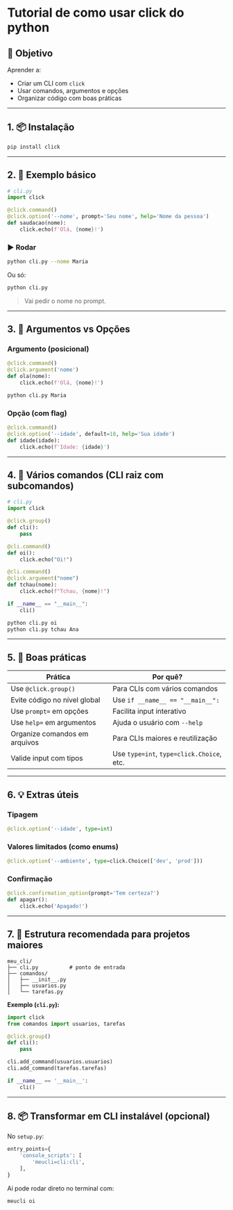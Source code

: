 # Tutorial de como usar click do python 

## 🎯 Objetivo

Aprender a:

* Criar um CLI com `click`
* Usar comandos, argumentos e opções
* Organizar código com boas práticas

---

## 1. 📦 Instalação

```bash
pip install click
```

---

## 2. 👶 Exemplo básico

```python
# cli.py
import click

@click.command()
@click.option('--nome', prompt='Seu nome', help='Nome da pessoa')
def saudacao(nome):
    click.echo(f'Olá, {nome}!')
```

### ▶️ Rodar

```bash
python cli.py --nome Maria
```

Ou só:

```bash
python cli.py
```

> Vai pedir o nome no prompt.

---

## 3. 🎯 Argumentos vs Opções

### Argumento (posicional)

```python
@click.command()
@click.argument('nome')
def ola(nome):
    click.echo(f'Olá, {nome}!')
```

```bash
python cli.py Maria
```

### Opção (com flag)

```python
@click.command()
@click.option('--idade', default=18, help='Sua idade')
def idade(idade):
    click.echo(f'Idade: {idade}')
```

---

## 4. 🔄 Vários comandos (CLI raiz com subcomandos)

```python
# cli.py
import click

@click.group()
def cli():
    pass

@cli.command()
def oi():
    click.echo("Oi!")

@cli.command()
@click.argument("nome")
def tchau(nome):
    click.echo(f"Tchau, {nome}!")

if __name__ == "__main__":
    cli()
```

```bash
python cli.py oi
python cli.py tchau Ana
```

---

## 5. 🧼 Boas práticas

| Prática                       | Por quê?                                  |
| ----------------------------- | ----------------------------------------- |
| Use `@click.group()`          | Para CLIs com vários comandos             |
| Evite código no nível global  | Use `if __name__ == "__main__":`          |
| Use `prompt=` em opções       | Facilita input interativo                 |
| Use `help=` em argumentos     | Ajuda o usuário com `--help`              |
| Organize comandos em arquivos | Para CLIs maiores e reutilização          |
| Valide input com tipos        | Use `type=int`, `type=click.Choice`, etc. |

---

## 6. 💡 Extras úteis

### Tipagem

```python
@click.option('--idade', type=int)
```

### Valores limitados (como enums)

```python
@click.option('--ambiente', type=click.Choice(['dev', 'prod']))
```

### Confirmação

```python
@click.confirmation_option(prompt='Tem certeza?')
def apagar():
    click.echo('Apagado!')
```

---

## 7. 📁 Estrutura recomendada para projetos maiores

```
meu_cli/
├── cli.py          # ponto de entrada
├── comandos/
│   ├── __init__.py
│   ├── usuarios.py
│   └── tarefas.py
```

**Exemplo (`cli.py`):**

```python
import click
from comandos import usuarios, tarefas

@click.group()
def cli():
    pass

cli.add_command(usuarios.usuarios)
cli.add_command(tarefas.tarefas)

if __name__ == '__main__':
    cli()
```

---

## 8. 📦 Transformar em CLI instalável (opcional)

No `setup.py`:

```python
entry_points={
    'console_scripts': [
        'meucli=cli:cli',
    ],
}
```

Aí pode rodar direto no terminal com:

```bash
meucli oi
```

